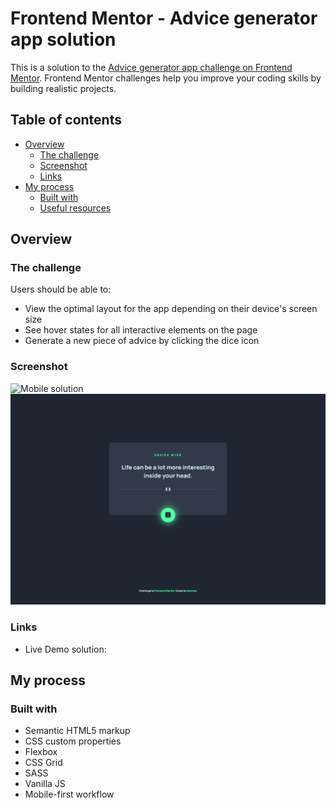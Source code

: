 # Frontend Mentor - Advice generator app solution

This is a solution to the [Advice generator app challenge on Frontend Mentor](https://www.frontendmentor.io/challenges/advice-generator-app-QdUG-13db). Frontend Mentor challenges help you improve your coding skills by building realistic projects.

## Table of contents

- [Overview](#overview)
  - [The challenge](#the-challenge)
  - [Screenshot](#screenshot)
  - [Links](#links)
- [My process](#my-process)
  - [Built with](#built-with)
  - [Useful resources](#useful-resources)

## Overview

### The challenge

Users should be able to:

- View the optimal layout for the app depending on their device's screen size
- See hover states for all interactive elements on the page
- Generate a new piece of advice by clicking the dice icon

### Screenshot

![Mobile solution](./scrennshots/mobile.png)
![Desktop solution](./screenshots/desktop-activate.png)


### Links

- Live Demo solution: [](https://your-live-site-url.com)

## My process

### Built with

- Semantic HTML5 markup
- CSS custom properties
- Flexbox
- CSS Grid
- SASS
- Vanilla JS
- Mobile-first workflow